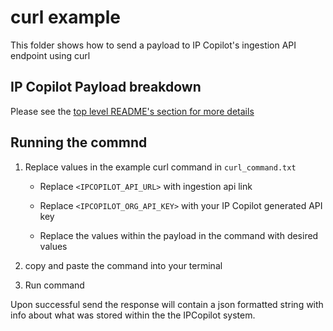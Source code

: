 # curl example
This folder shows how to send a payload  to IP Copilot's ingestion API endpoint using curl

## IP Copilot Payload breakdown
Please see the [top level README's section for more details](../../README.md#IP-Copilot-Payload-breakdown)

## Running the commnd
1. Replace values in the example curl command in `curl_command.txt`

    * Replace `<IPCOPILOT_API_URL>` with ingestion api link

    * Replace `<IPCOPILOT_ORG_API_KEY>` with your IP Copilot generated API key

    * Replace the values within the payload in the command with desired values

2. copy and paste the command into your terminal
3. Run command

Upon successful send the response will contain a json formatted string with info about what was stored within the the IPCopilot system.